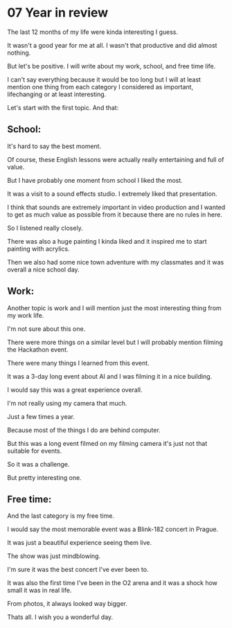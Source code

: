 # **07 Year in review**

The last 12 months of my life were kinda interesting I guess.

It wasn't a good year for me at all. I wasn't that productive and did almost nothing.

But let's be positive. I will write about my work, school, and free time life.

I can't say everything because it would be too long but I will at least mention one thing from each category I considered as important, lifechanging or at least interesting.

Let's start with the first topic. And that:

## **School:**

It's hard to say the best moment. 

Of course, these English lessons were actually really entertaining and full of value.

But I have probably one moment from school I liked the most.

It was a visit to a sound effects studio. I extremely liked that presentation.

I think that sounds are extremely important in video production and I wanted to get as much value as possible from it because there are no rules in here.

So I listened really closely.

There was also a huge painting I kinda liked and it inspired me to start painting with acrylics.

Then we also had some nice town adventure with my classmates and it was overall a nice school day.


## **Work:**

Another topic is work and I will mention just the most interesting thing from my work life.

I'm not sure about this one.

There were more things on a similar level but I will probably mention filming the Hackathon event.

There were many things I learned from this event.

It was a 3-day long event about AI and I was filming it in a nice building.

I would say this was a great experience overall.

I'm not really using my camera that much.

Just a few times a year.

Because most of the things I do are behind computer.

But this was a long event filmed on my filming camera it's just not that suitable for events.

So it was a challenge.

But pretty interesting one.


## **Free time:**

And the last category is my free time.

I would say the most memorable event was a Blink-182 concert in Prague.

It was just a beautiful experience seeing them live.

The show was just mindblowing.

I'm sure it was the best concert I've ever been to.

It was also the first time I've been in the O2 arena and it was a shock how small it was in real life. 

From photos, it always looked way bigger.


Thats all. I wish you a wonderful day.
